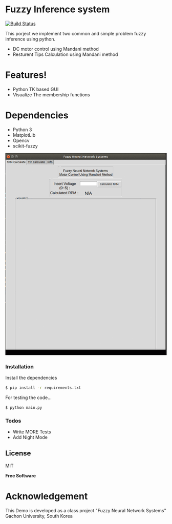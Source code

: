# Fuzzy Inference system


[![Build Status](https://travis-ci.org/joemccann/dillinger.svg?branch=master)](https://travis-ci.org/joemccann/dillinger)

This porject we implement two common and simple problem fuzzy inference using python.

  - DC motor control using Mandani method
  - Resturent Tips Calculation using Mandani method


# Features!

  - Python TK based GUI
  - Visualize The membership functions 

# Dependencies 

  - Python 3
  - MatplotLib
  - Opencv
  - scikit-fuzzy

![Demo](images/demo.gif)
### Installation
Install the dependencies 

```sh
$ pip install -r requirements.txt
```

For testing the code...

```sh
$ python main.py
```




### Todos

 - Write MORE Tests
 - Add Night Mode

License
----

MIT


**Free Software**
# Acknowledgement
This Demo is developed as a class project "Fuzzy Neural Network Systems" Gachon University, South Korea

